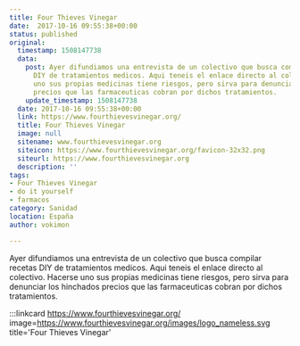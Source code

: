 ```yaml
---
title: Four Thieves Vinegar
date:  2017-10-16 09:55:38+00:00
status: published
original:
  timestamp: 1508147738
  data:
    post: Ayer difundiamos una entrevista de un colectivo que busca compilar recetas
      DIY de tratamientos medicos. Aqui teneis el enlace directo al colectivo. Hacerse
      uno sus propias medicinas tiene riesgos, pero sirva para denunciar los hinchados
      precios que las farmaceuticas cobran por dichos tratamientos.
    update_timestamp: 1508147738
  date: 2017-10-16 09:55:38+00:00
  link: https://www.fourthievesvinegar.org/
  title: Four Thieves Vinegar
  image: null
  sitename: www.fourthievesvinegar.org
  siteicon: https://www.fourthievesvinegar.org/favicon-32x32.png
  siteurl: https://www.fourthievesvinegar.org
  description: ''
tags:
- Four Thieves Vinegar
- do it yourself
- farmacos
category: Sanidad
location: España
author: vokimon

---
```

Ayer difundiamos una entrevista de un colectivo que busca compilar recetas DIY de tratamientos medicos. Aqui teneis el enlace directo al colectivo. Hacerse uno sus propias medicinas tiene riesgos, pero sirva para denunciar los hinchados precios que las farmaceuticas cobran por dichos tratamientos.

:::linkcard https://www.fourthievesvinegar.org/ image=https://www.fourthievesvinegar.org/images/logo_nameless.svg title='Four Thieves Vinegar' 


